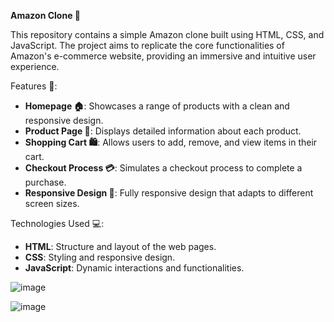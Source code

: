 **Amazon Clone 🛒**

This repository contains a simple Amazon clone built using HTML, CSS, and JavaScript. The project aims to replicate the core functionalities of Amazon's e-commerce website, providing an immersive and intuitive user experience.

Features 🌟:
- **Homepage 🏠**: Showcases a range of products with a clean and responsive design.
- **Product Page 📄**: Displays detailed information about each product.
- **Shopping Cart 🛍️**: Allows users to add, remove, and view items in their cart.
- **Checkout Process 💳**: Simulates a checkout process to complete a purchase.
- **Responsive Design 📱**: Fully responsive design that adapts to different screen sizes.

Technologies Used 💻:
- **HTML**: Structure and layout of the web pages.
- **CSS**: Styling and responsive design.
- **JavaScript**: Dynamic interactions and functionalities.

![image](https://github.com/user-attachments/assets/b12a26d6-020c-4a03-b035-65b5c89dc00b)

![image](https://github.com/user-attachments/assets/0d174913-e635-413e-8fbf-9e95ca7e7946)

